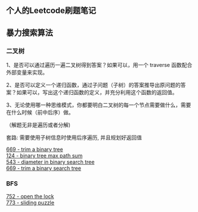 ## 个人的Leetcode刷题笔记

## 暴力搜索算法

### 二叉树

1、是否可以通过遍历一遍二叉树得到答案？如果可以，用一个 traverse 函数配合外部变量来实现。

2、是否可以定义一个递归函数，通过子问题（子树）的答案推导出原问题的答案？如果可以，写出这个递归函数的定义，并充分利用这个函数的返回值。

3、无论使用哪一种思维模式，你都要明白二叉树的每一个节点需要做什么，需要在什么时候（前中后序）做。

（解题无非是遍历或者分解)

套路:
需要使用子树信息时使用后序遍历, 并且规划好返回值

[669 - trim a binary tree](./trim_a_binary_search_tree_669)
<br />
[124 - binary tree max path sum](./bt_max_path_sum_124)
<br />
[543 - diameter in binary search tree](./diameter_bst_543)
<br />
[669 - trim a binary search tree](./trim_a_binary_search_tree_669)


### BFS

[752 - open the lock](./open_the_lock_752)
<br />
[773 - sliding puzzle](./sliding_puzzle_773)
